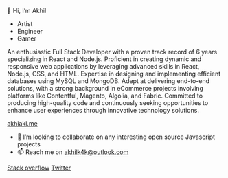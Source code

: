 👋 Hi, I’m Akhil
 
 - Artist
 - Engineer
 - Gamer

An enthusiastic Full Stack Developer with a proven track record of 6 years specializing in React and Node.js. Proficient in creating dynamic and responsive web applications by leveraging advanced skills in React, Node.js, CSS, and HTML. Expertise in designing and implementing efficient databases using MySQL and MongoDB. Adept at delivering end-to-end solutions, with a strong background in eCommerce projects involving platforms like Contentful, Magento, Algolia, and Fabric. Committed to producing high-quality code and continuously seeking opportunities to enhance user experiences through innovative technology solutions.


[akhiakl.me](https://akhiakl.me)

- 💞️ I’m looking to collaborate on any interesting open source Javascript projects
- 📫 Reach me on akhilk4k@outlook.com

[Stack overflow](https://stackoverflow.com/story/akhiakl) [Twitter](https://twitter.com/akhiakl)
